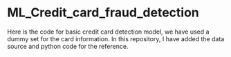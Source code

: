 # ML_Credit_card_fraud_detection
Here is the code for basic credit card detection model, we have used a dummy set for the card information. In this repository, I have added the data source and python code for the reference.
